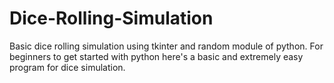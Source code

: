 # Dice-Rolling-Simulation
Basic dice rolling simulation using tkinter and random module of python. For beginners to get started with python here's a basic and extremely easy program for dice simulation.
